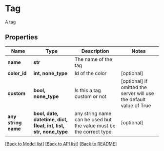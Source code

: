 # Tag

A tag

## Properties
Name | Type | Description | Notes
------------ | ------------- | ------------- | -------------
**name** | **str** | The name of the tag | 
**color_id** | **int, none_type** | Id of the color | [optional] 
**custom** | **bool, none_type** | Is this a tag custom or not | [optional]  if omitted the server will use the default value of True
**any string name** | **bool, date, datetime, dict, float, int, list, str, none_type** | any string name can be used but the value must be the correct type | [optional]

[[Back to Model list]](../README.md#documentation-for-models) [[Back to API list]](../README.md#documentation-for-api-endpoints) [[Back to README]](../README.md)


